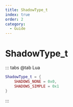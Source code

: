 ```yaml
---
title: ShadowType_t
index: true
order: 2
category:
  - Guide
---
```


# ShadowType_t
::: tabs
@tab Lua
```lua
ShadowType_t = {
    SHADOWS_NONE = 0x0,
    SHADOWS_SIMPLE = 0x1
}
```
:::
